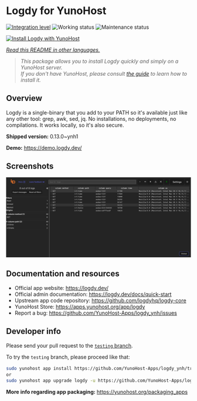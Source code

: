 <!--
N.B.: This README was automatically generated by <https://github.com/YunoHost/apps/tree/master/tools/readme_generator>
It shall NOT be edited by hand.
-->

# Logdy for YunoHost

[![Integration level](https://dash.yunohost.org/integration/logdy.svg)](https://ci-apps.yunohost.org/ci/apps/logdy/) ![Working status](https://ci-apps.yunohost.org/ci/badges/logdy.status.svg) ![Maintenance status](https://ci-apps.yunohost.org/ci/badges/logdy.maintain.svg)

[![Install Logdy with YunoHost](https://install-app.yunohost.org/install-with-yunohost.svg)](https://install-app.yunohost.org/?app=logdy)

*[Read this README in other languages.](./ALL_README.md)*

> *This package allows you to install Logdy quickly and simply on a YunoHost server.*  
> *If you don't have YunoHost, please consult [the guide](https://yunohost.org/install) to learn how to install it.*

## Overview

Logdy is a single-binary that you add to your PATH so it's available just like any other tool: grep, awk, sed, jq. No installations, no deployments, no compilations. It works locally, so it's also secure.

**Shipped version:** 0.13.0~ynh1

**Demo:** <https://demo.logdy.dev/>

## Screenshots

![Screenshot of Logdy](./doc/screenshots/screenshot.png)

## Documentation and resources

- Official app website: <https://logdy.dev/>
- Official admin documentation: <https://logdy.dev/docs/quick-start>
- Upstream app code repository: <https://github.com/logdyhq/logdy-core>
- YunoHost Store: <https://apps.yunohost.org/app/logdy>
- Report a bug: <https://github.com/YunoHost-Apps/logdy_ynh/issues>

## Developer info

Please send your pull request to the [`testing` branch](https://github.com/YunoHost-Apps/logdy_ynh/tree/testing).

To try the `testing` branch, please proceed like that:

```bash
sudo yunohost app install https://github.com/YunoHost-Apps/logdy_ynh/tree/testing --debug
or
sudo yunohost app upgrade logdy -u https://github.com/YunoHost-Apps/logdy_ynh/tree/testing --debug
```

**More info regarding app packaging:** <https://yunohost.org/packaging_apps>
